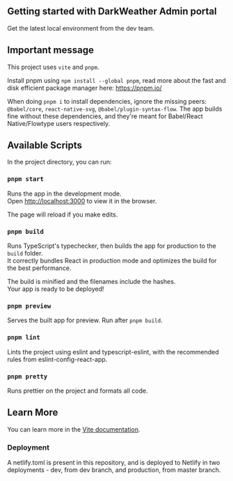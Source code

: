 ## Getting started with DarkWeather Admin portal

Get the latest local environment from the dev team.

## Important message

This project uses `vite` and `pnpm`.

Install pnpm using `npm install --global pnpm`, read more about the fast and disk efficient package manager here: https://pnpm.io/

When doing `pnpm i` to install dependencies, ignore the missing peers: `@babel/core`, `react-native-svg`, `@babel/plugin-syntax-flow`. The app builds fine without these dependencies, and they're meant for Babel/React Native/Flowtype users respectively.

## Available Scripts

In the project directory, you can run:

### `pnpm start`

Runs the app in the development mode.<br />
Open [http://localhost:3000](http://localhost:3000) to view it in the browser.

The page will reload if you make edits.

### `pnpm build`

Runs TypeScript's typechecker, then builds the app for production to the `build` folder.<br />
It correctly bundles React in production mode and optimizes the build for the best performance.

The build is minified and the filenames include the hashes.<br />
Your app is ready to be deployed!

### `pnpm preview`

Serves the built app for preview. Run after `pnpm build`.

### `pnpm lint`

Lints the project using eslint and typescript-eslint, with the recommended rules from eslint-config-react-app.

### `pnpm pretty`

Runs prettier on the project and formats all code.

## Learn More

You can learn more in the [Vite documentation](https://vitejs.dev).

### Deployment

A netlify.toml is present in this repository, and is deployed to Netlify in two deployments - dev, from dev branch, and production, from master branch.
